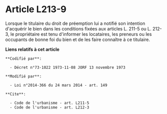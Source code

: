 # Article L213-9

Lorsque le titulaire du droit de préemption lui a notifié son intention d'acquérir le bien dans les conditions fixées aux
articles L. 211-5 ou L. 212-3, le propriétaire est tenu d'informer les locataires, les preneurs ou les occupants de bonne foi
du bien et de les faire connaître à ce titulaire.

**Liens relatifs à cet article**

	**Codifié par**:

	  - Décret n°73-1022 1973-11-08 JORF 13 novembre 1973

	**Modifié par**:

	  - Loi n°2014-366 du 24 mars 2014 - art. 149

	**Cite**:

	  - Code de l'urbanisme - art. L211-5
	  - Code de l'urbanisme - art. L212-3
